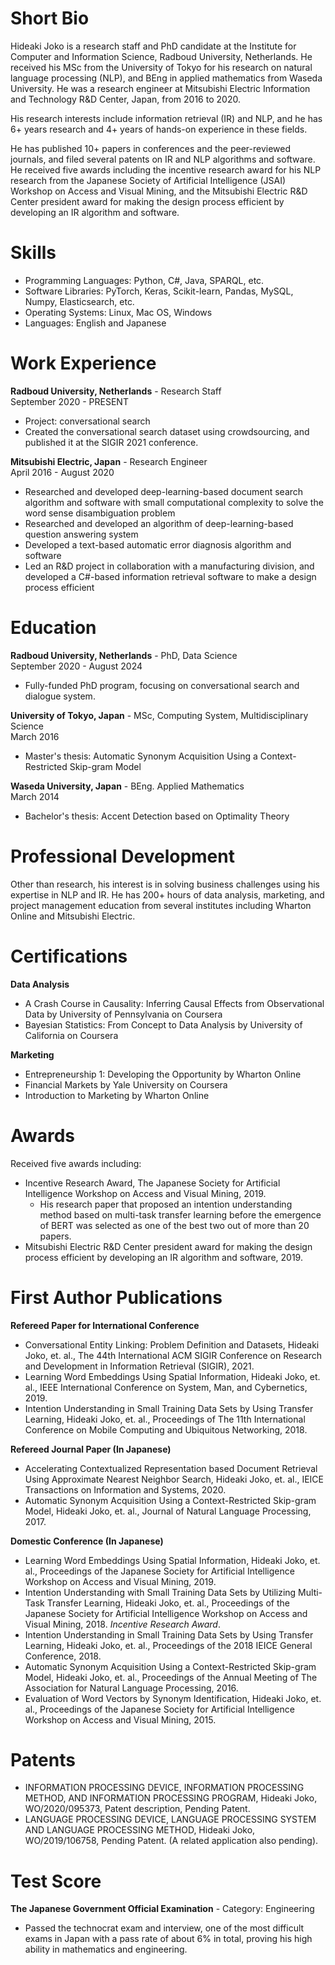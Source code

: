 <!-- H. Joko -->
# Short Bio

Hideaki Joko is a research staff and PhD candidate at the Institute for Computer and Information Science, Radboud University, Netherlands. He received his MSc from the University of Tokyo for his research on natural language processing (NLP), and BEng in applied mathematics from Waseda University. He was a research engineer at Mitsubishi Electric Information and Technology R&D Center, Japan, from 2016 to 2020.

His research interests include information retrieval (IR) and NLP, and he has 6+ years research and 4+ years of hands-on experience in these fields.

He has published 10+ papers in conferences and the peer-reviewed journals, and filed several patents on IR and NLP algorithms and software. He received five awards including the incentive research award for his NLP research from the Japanese Society of Artificial Intelligence (JSAI) Workshop on Access and Visual Mining, and the Mitsubishi Electric R&D Center president award for making the design process efficient by developing an IR algorithm and software. 


# Skills
- Programming Languages: Python, C#, Java, SPARQL, etc.
- Software Libraries: PyTorch, Keras, Scikit-learn, Pandas, MySQL, Numpy, Elasticsearch, etc.
- Operating Systems: Linux, Mac OS, Windows
- Languages: English and Japanese


# Work Experience

**Radboud University,  Netherlands**  - Research Staff\
September 2020 - PRESENT
- Project: conversational search
- Created the conversational search dataset using crowdsourcing, and published it at the SIGIR 2021 conference.

**Mitsubishi Electric, Japan**  - Research Engineer\
April 2016 - August 2020
- Researched and developed deep-learning-based document search algorithm and software with small computational complexity to solve the word sense disambiguation problem
- Researched and developed an algorithm of deep-learning-based question answering system
- Developed a text-based automatic error diagnosis algorithm and software
- Led an R&D project in collaboration with a manufacturing division, and developed a C#-based information retrieval software to make a design process efficient


# Education

**Radboud University, Netherlands** - PhD, Data Science\
September 2020 - August 2024
- Fully-funded PhD program, focusing on conversational search and dialogue system. 

**University of Tokyo, Japan** - MSc, Computing System, Multidisciplinary Science\
March 2016
- Master's thesis: Automatic Synonym Acquisition Using a Context-Restricted Skip-gram Model

**Waseda University, Japan** - BEng. Applied Mathematics\
March 2014
- Bachelor's thesis: Accent Detection based on Optimality Theory

# Professional Development
Other than research, his interest is in solving business challenges using his expertise in NLP and IR. He has 200+ hours of data analysis, marketing, and project management education from several institutes including Wharton Online and Mitsubishi Electric.

# Certifications
**Data Analysis**
- A Crash Course in Causality: Inferring Causal Effects from Observational Data by University of Pennsylvania on Coursera
- Bayesian Statistics: From Concept to Data Analysis by University of California on Coursera

**Marketing**
- Entrepreneurship 1: Developing the Opportunity by Wharton Online
- Financial Markets by Yale University on Coursera
- Introduction to Marketing by Wharton Online

# Awards
Received five awards including:
- Incentive Research Award, The Japanese Society for Artificial Intelligence Workshop on Access and Visual Mining, 2019.
  - His research paper that proposed an intention understanding method based on multi-task transfer learning before the emergence of BERT was selected as one of the best two out of more than 20 papers.
- Mitsubishi Electric R&D Center president award for making the design process efficient by developing an IR algorithm and software, 2019.


# First Author Publications

**Refereed Paper for International Conference**
- Conversational Entity Linking: Problem Definition and Datasets, Hideaki Joko, et. al., The 44th International ACM SIGIR Conference on Research and Development in Information Retrieval (SIGIR), 2021.
- Learning Word Embeddings Using Spatial Information, Hideaki Joko, et. al., IEEE International Conference on System, Man, and Cybernetics, 2019.
- Intention Understanding in Small Training Data Sets by Using Transfer Learning, Hideaki Joko, et. al., Proceedings of The 11th International Conference on Mobile Computing and Ubiquitous Networking, 2018.

**Refereed Journal Paper (In Japanese)**
- Accelerating Contextualized Representation based Document Retrieval Using Approximate Nearest Neighbor Search, Hideaki Joko, et. al., IEICE Transactions on Information and Systems, 2020.
- Automatic Synonym Acquisition Using a Context-Restricted Skip-gram Model,  Hideaki Joko, et. al., Journal of Natural Language Processing, 2017.

**Domestic Conference (In Japanese)**
- Learning Word Embeddings Using Spatial Information, Hideaki Joko, et. al., Proceedings of the Japanese Society for Artificial Intelligence Workshop on Access and Visual Mining, 2019.
- Intention Understanding with Small Training Data Sets by Utilizing Multi-Task Transfer Learning, Hideaki Joko, et. al., Proceedings of the Japanese Society for Artificial Intelligence Workshop on Access and Visual Mining, 2018. *Incentive Research Award*.
- Intention Understanding in Small Training Data Sets by Using Transfer Learning, Hideaki Joko, et. al., Proceedings of the 2018 IEICE General Conference, 2018.
- Automatic Synonym Acquisition Using a Context-Restricted Skip-gram Model, Hideaki Joko, et. al., Proceedings of the Annual Meeting of The Association for Natural Language Processing, 2016.
- Evaluation of Word Vectors by Synonym Identification, Hideaki Joko, et. al., Proceedings of the Japanese Society for Artificial Intelligence Workshop on Access and Visual Mining, 2015.

# Patents
- INFORMATION PROCESSING DEVICE, INFORMATION PROCESSING METHOD, AND INFORMATION PROCESSING PROGRAM, Hideaki Joko, WO/2020/095373, Patent description, Pending Patent.
- LANGUAGE PROCESSING DEVICE, LANGUAGE PROCESSING SYSTEM AND LANGUAGE PROCESSING METHOD, Hideaki Joko, WO/2019/106758, Pending Patent. (A related application also pending).

# Test Score
**The Japanese Government Official Examination** - Category: Engineering
- Passed the technocrat exam and interview, one of the most difficult exams in Japan with a pass rate of about 6% in total, proving his high ability in mathematics and engineering.
